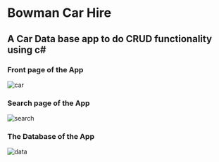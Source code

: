 # Bowman Car Hire
## A Car Data base app to do CRUD functionality using c#

### Front page of the App
![car](https://user-images.githubusercontent.com/70952736/161056014-bf866fd6-5b01-4832-a7dd-c7f98615dea5.PNG)

### Search page of the App
![search](https://user-images.githubusercontent.com/70952736/161056192-ebb0725a-2e86-4148-99dc-acbe0818a6f0.PNG)

### The Database of the App
![data](https://user-images.githubusercontent.com/70952736/161056379-5e4fa071-a8df-4379-a554-9fad5a1c3b07.PNG)

